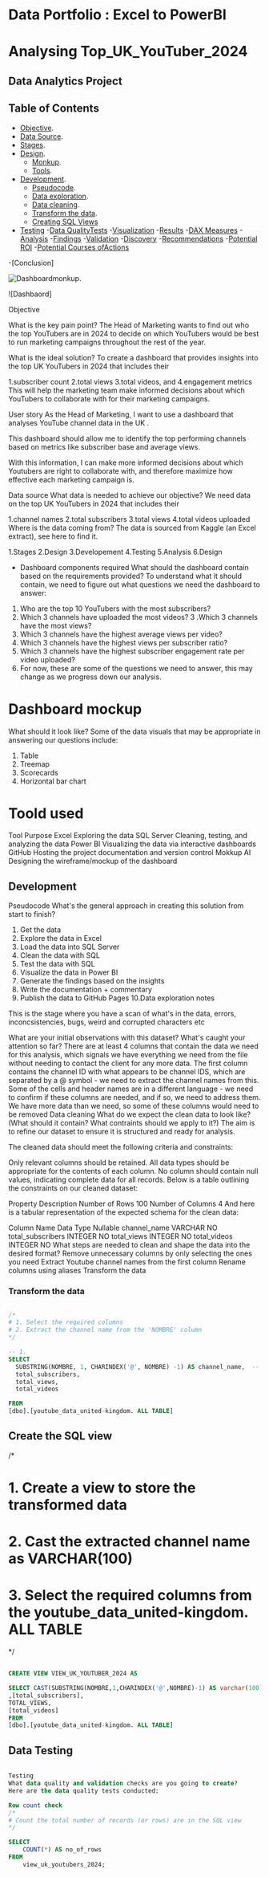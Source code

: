 # Data Portfolio : Excel to PowerBI


# Analysing Top_UK_YouTuber_2024


## Data Analytics Project

## Table of Contents 

- [Objective](#Objectives).
- [Data Source](#data_source).
- [Stages](#stages).
- [Design](#design).
   - [Monkup](#monkup).
   - [Tools](#tools).
- [ Development](#development).
    - [Pseudocode](#pseudocode). 
    - [ Data exploration](#data_exploration).
    - [ Data cleaning](#data_cleaning).
    - [Transform the data](#transform-the-data).
    - [Creating SQL Views](#create-the-sql-view)
- [Testing](#testing)
     -[Data QualityTests](#DataQualityTests)
-[Visualization](#Visualization)
    -[Results](#Results)
    -[DAX Measures](#DAXMeasures)
-[Analysis](#Analysis)
    -[Findings](f#findings)
    -[Validation](#Validation)
    -[Discovery](#Discovery)
-[Recommendations](#Recommendation)
   -[Potential ROI](#PotentialROI)
   -[Potential Courses ofActions](#PotentialCoursesofActions)
  
-[Conclusion]


   ![Dashboardmonkup](Assets/Images/dashboard_mockup.png).
   
  ![Dashbaord]

  
Objective


What is the key pain point?
The Head of Marketing wants to find out who the top YouTubers are in 2024 to decide on which YouTubers would be best to run marketing campaigns throughout the rest of the year.

What is the ideal solution?
To create a dashboard that provides insights into the top UK YouTubers in 2024 that includes their

1.subscriber count
2.total views
3.total videos, and
4.engagement metrics
This will help the marketing team make informed decisions about which YouTubers to collaborate with for their marketing campaigns.

User story
As the Head of Marketing, I want to use a dashboard that analyses YouTube channel data in the UK .

This dashboard should allow me to identify the top performing channels based on metrics like subscriber base and average views.

With this information, I can make more informed decisions about which Youtubers are right to collaborate with, and therefore maximize how effective each marketing campaign is.

Data source
What data is needed to achieve our objective?
We need data on the top UK YouTubers in 2024 that includes their

1.channel names
2.total subscribers
3.total views
4.total videos uploaded
Where is the data coming from? The data is sourced from Kaggle (an Excel extract), see here to find it.

1.Stages
2.Design
3.Developement
4.Testing
5.Analysis
6.Design

- Dashboard components required
What should the dashboard contain based on the requirements provided?
To understand what it should contain, we need to figure out what questions we need the dashboard to answer:

1. Who are the top 10 YouTubers with the most subscribers?
2. Which 3 channels have uploaded the most videos?
3 .Which 3 channels have the most views?
4. Which 3 channels have the highest average views per video?
5. Which 3 channels have the highest views per subscriber ratio?
6. Which 3 channels have the highest subscriber engagement rate per video uploaded?
7. For now, these are some of the questions we need to answer, this may change as we progress down our analysis.

# Dashboard mockup
What should it look like?
Some of the data visuals that may be appropriate in answering our questions include:

1. Table
2. Treemap
3. Scorecards
4. Horizontal bar chart

   
# Toold used                          

Tool	Purpose
Excel	        Exploring the data
SQL Server  	Cleaning, testing, and analyzing the data
Power BI	    Visualizing the data via interactive dashboards
GitHub	      Hosting the project documentation and version control
Mokkup AI     Designing the wireframe/mockup of the dashboard


## Development
Pseudocode
What's the general approach in creating this solution from start to finish?
1. Get the data
2. Explore the data in Excel
3. Load the data into SQL Server
4. Clean the data with SQL
5. Test the data with SQL
6. Visualize the data in Power BI
7. Generate the findings based on the insights
8. Write the documentation + commentary
9. Publish the data to GitHub Pages
10.Data exploration notes
   
This is the stage where you have a scan of what's in the data, errors, inconcsistencies, bugs, weird and corrupted characters etc

What are your initial observations with this dataset? What's caught your attention so far?
There are at least 4 columns that contain the data we need for this analysis, which signals we have everything we need from the file without needing to contact the client for any more data.
The first column contains the channel ID with what appears to be channel IDS, which are separated by a @ symbol - we need to extract the channel names from this.
Some of the cells and header names are in a different language - we need to confirm if these columns are needed, and if so, we need to address them.
We have more data than we need, so some of these columns would need to be removed
Data cleaning
What do we expect the clean data to look like? (What should it contain? What contraints should we apply to it?)
The aim is to refine our dataset to ensure it is structured and ready for analysis.

The cleaned data should meet the following criteria and constraints:

Only relevant columns should be retained.
All data types should be appropriate for the contents of each column.
No column should contain null values, indicating complete data for all records.
Below is a table outlining the constraints on our cleaned dataset:

Property	Description
Number of Rows	100
Number of Columns	4
And here is a tabular representation of the expected schema for the clean data:

Column Name	Data Type	Nullable
channel_name	VARCHAR	NO
total_subscribers	INTEGER	NO
total_views	INTEGER	NO
total_videos	INTEGER	NO
What steps are needed to clean and shape the data into the desired format?
Remove unnecessary columns by only selecting the ones you need
Extract Youtube channel names from the first column
Rename columns using aliases
Transform the data

  ### Transform the data

  ```sql

 /*
# 1. Select the required columns
# 2. Extract the channel name from the 'NOMBRE' column
*/

-- 1.
SELECT
    SUBSTRING(NOMBRE, 1, CHARINDEX('@', NOMBRE) -1) AS channel_name,  -- 2.
    total_subscribers,
    total_views,
    total_videos

FROM 
[dbo].[youtube_data_united-kingdom. ALL TABLE]

```


## Create the SQL view

/*

# 1. Create a view to store the transformed data
# 2. Cast the extracted channel name as VARCHAR(100)
# 3. Select the required columns from the youtube_data_united-kingdom. ALL TABLE

*/


```sql

CREATE VIEW VIEW_UK_YOUTUBER_2024 AS

SELECT CAST(SUBSTRING(NOMBRE,1,CHARINDEX('@',NOMBRE)-1) AS varchar(100)) AS CHANNEL_NAME
,[total_subscribers],
TOTAL_VIEWS,
[total_videos]
FROM 
[dbo].[youtube_data_united-kingdom. ALL TABLE]

```
  
 ## Data Testing 

```sql data tesing

Testing
What data quality and validation checks are you going to create?
Here are the data quality tests conducted:

Row count check
/*
# Count the total number of records (or rows) are in the SQL view
*/

SELECT
    COUNT(*) AS no_of_rows
FROM
    view_uk_youtubers_2024;

```






 
  


